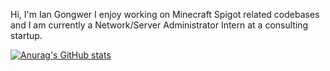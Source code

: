 Hi, I'm Ian Gongwer
I enjoy working on Minecraft Spigot related codebases and I am currently a Network/Server Administrator Intern at a consulting startup.

[![Anurag's GitHub stats](https://github-readme-stats.vercel.app/api?username=iangongwer)](https://github.com/anuraghazra/github-readme-stats)
